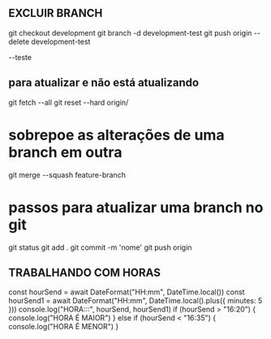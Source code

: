 ## EXCLUIR BRANCH
git checkout development
git branch -d development-test
git push origin --delete development-test

--teste
## para atualizar e não está atualizando
git fetch --all
git reset --hard origin/<nome-do-branch>


# sobrepoe as alterações de uma branch em outra
git merge --squash feature-branch


# passos para atualizar uma branch no git
git status
git add .
git commit -m 'nome'
git push origin <branch>

## TRABALHANDO COM HORAS
  const hourSend = await DateFormat("HH:mm", DateTime.local())
  const hourSend1 = await DateFormat("HH:mm", DateTime.local().plus({ minutes: 5 }))
  console.log("HORA:::", hourSend, hourSend1)
  if (hourSend > "16:20") {
    console.log("HORA É MAIOR")
  } else if (hourSend < "16:35") {
    console.log("HORA É MENOR")
  }

